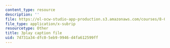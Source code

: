 ```yaml
---
content_type: resource
description: ''
file: https://ol-ocw-studio-app-production.s3.amazonaws.com/courses/8-01sc-classical-mechanics-fall-2016/7d731a34dfc05eb99946d4fa612599ff_d9ugFckUBcg.vtt
file_type: application/x-subrip
resourcetype: Other
title: 3play caption file
uid: 7d731a34-dfc0-5eb9-9946-d4fa612599ff
---
```

